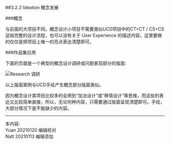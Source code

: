 ##3.2.2 Ideation 概念发展

###概念

与前面的大项目不同，概念设计小项目不需要类似UCD项目中的CT+CT / CS+CS 这般完整的设计流程，也可以没有关于 User Experience 的描述内容。这里要做的仅仅是把项目上唯一的亮点表达清楚即可。



###作品集应用

下面的页面是一个典型的概念设计调研或问题表现部分的版面:  

![Research 调研](http://kitpic.makebi.net/2021/idcd_02.jpg)

以上版面案例与UCD手绘产生概念部分版面类似。

因为概念设计类项目比较多的会用到“加法设计”或“移情设计”等思维，而这些的表达又比较简单直接，所以，无论何种内容，只需要通过版面呈现清楚即可。手绘，大部分情况下是不能缺少的内容。


---
本内容:    
Yuan 20210120 编辑校对  
Natt 20210113 编辑添加

